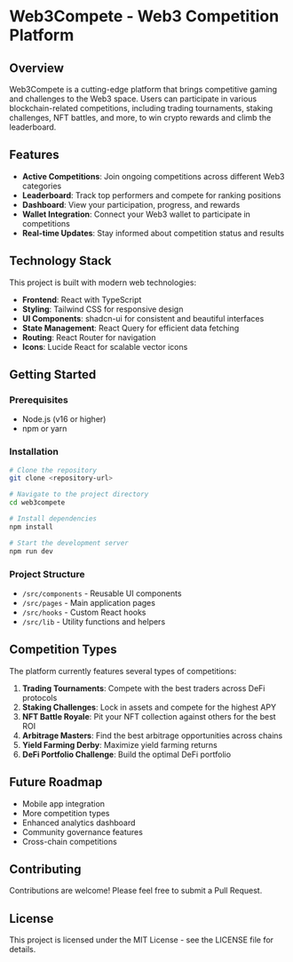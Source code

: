 
# Web3Compete - Web3 Competition Platform

## Overview

Web3Compete is a cutting-edge platform that brings competitive gaming and challenges to the Web3 space. Users can participate in various blockchain-related competitions, including trading tournaments, staking challenges, NFT battles, and more, to win crypto rewards and climb the leaderboard.

## Features

- **Active Competitions**: Join ongoing competitions across different Web3 categories
- **Leaderboard**: Track top performers and compete for ranking positions
- **Dashboard**: View your participation, progress, and rewards
- **Wallet Integration**: Connect your Web3 wallet to participate in competitions
- **Real-time Updates**: Stay informed about competition status and results

## Technology Stack

This project is built with modern web technologies:

- **Frontend**: React with TypeScript
- **Styling**: Tailwind CSS for responsive design
- **UI Components**: shadcn-ui for consistent and beautiful interfaces
- **State Management**: React Query for efficient data fetching
- **Routing**: React Router for navigation
- **Icons**: Lucide React for scalable vector icons

## Getting Started

### Prerequisites

- Node.js (v16 or higher)
- npm or yarn

### Installation

```sh
# Clone the repository
git clone <repository-url>

# Navigate to the project directory
cd web3compete

# Install dependencies
npm install

# Start the development server
npm run dev
```

### Project Structure

- `/src/components` - Reusable UI components
- `/src/pages` - Main application pages
- `/src/hooks` - Custom React hooks
- `/src/lib` - Utility functions and helpers

## Competition Types

The platform currently features several types of competitions:

1. **Trading Tournaments**: Compete with the best traders across DeFi protocols
2. **Staking Challenges**: Lock in assets and compete for the highest APY
3. **NFT Battle Royale**: Pit your NFT collection against others for the best ROI
4. **Arbitrage Masters**: Find the best arbitrage opportunities across chains
5. **Yield Farming Derby**: Maximize yield farming returns
6. **DeFi Portfolio Challenge**: Build the optimal DeFi portfolio

## Future Roadmap

- Mobile app integration
- More competition types
- Enhanced analytics dashboard
- Community governance features
- Cross-chain competitions

## Contributing

Contributions are welcome! Please feel free to submit a Pull Request.

## License

This project is licensed under the MIT License - see the LICENSE file for details.
